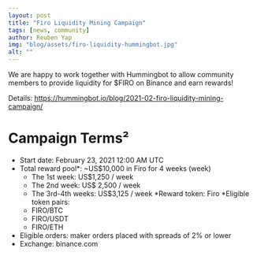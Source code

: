 ```yaml
---
layout: post
title: "Firo Liquidity Mining Campaign"
tags: [news, community]
author: Reuben Yap
img: "blog/assets/firo-liquidity-hummingbot.jpg"
alt: ""
---
```


We are happy to work together with Hummingbot to allow community members to provide liquidity for $FIRO on Binance and earn rewards! 

Details: https://hummingbot.io/blog/2021-02-firo-liquidity-mining-campaign/

# Campaign Terms²
* Start date: February 23, 2021 12:00 AM UTC
* Total reward pool*: ~US$10,000 in Firo for 4 weeks (week)
	* The 1st week: US$1,250 / week
	* The 2nd week: US$ 2,500 / week
	* The 3rd-4th weeks: US$3,125 / week
*Reward token: Firo
*Eligible token pairs:
	* FIRO/BTC
	* FIRO/USDT
	* FIRO/ETH
* Eligible orders: maker orders placed with spreads of 2% or lower
* Exchange: binance.com
